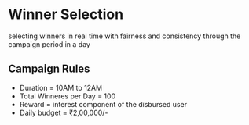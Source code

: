 # Winner Selection
selecting winners in real time with fairness and consistency through the campaign period in a day

## Campaign Rules

* Duration = 10AM to 12AM
* Total Winneres per Day = 100
* Reward = interest component of the disbursed user
* Daily budget = ₹2,00,000/-

